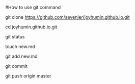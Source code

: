 
#How to use git command

git clone https://github.com/sevenler/joyhumin.github.io.git

cd joyhumin.github.io.git

git status

touch new.md

git add new.md

git commit

git push origin master

